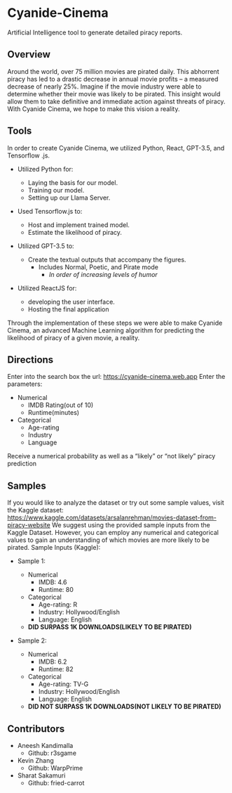 # Cyanide-Cinema
Artificial Intelligence tool to generate detailed piracy reports. 

## Overview
Around the world, over 75 million movies are pirated daily. This abhorrent piracy has led to a drastic decrease in annual movie profits – a measured decrease of nearly 25%. Imagine if the movie industry were able to determine whether their movie was likely to be pirated. This insight would allow them to take definitive and immediate action against threats of piracy. With Cyanide Cinema, we hope to make this vision a reality.

## Tools
In order to create Cyanide Cinema, we utilized Python, React, GPT-3.5, and Tensorflow .js. 

- Utilized Python for:
  - Laying the basis for our model.
  - Training our model.
  - Setting up our Llama Server.

- Used Tensorflow.js to:
  - Host and implement trained model.
  - Estimate the likelihood of piracy.

- Utilized GPT-3.5 to:
  - Create the textual outputs that accompany the figures.
    - Includes Normal, Poetic, and Pirate mode
      - *In order of increasing levels of humor* 

- Utilized ReactJS for:
  - developing the user interface.
  - Hosting the final application

Through the implementation of these steps we were able to make Cyanide Cinema, an advanced Machine Learning algorithm for predicting the likelihood of piracy of a given movie, a reality.


## Directions
Enter into the search box the url: https://cyanide-cinema.web.app
Enter the parameters:
- Numerical
  - IMDB Rating(out of 10)
  - Runtime(minutes)
- Categorical
  - Age-rating
  - Industry
  - Language

Receive a numerical probability as well as a “likely” or “not likely” piracy prediction

## Samples
If you would like to analyze the dataset or try out some sample values, visit the Kaggle dataset: https://www.kaggle.com/datasets/arsalanrehman/movies-dataset-from-piracy-website
We suggest using the provided sample inputs from the Kaggle Dataset. However, you can employ any numerical and categorical values to gain an understanding of which movies are more likely to be pirated.
Sample Inputs (Kaggle):
- Sample 1:
  - Numerical
    - IMDB: 4.6
    - Runtime: 80
  - Categorical
    - Age-rating: R
    - Industry: Hollywood/English
    - Language: English
  - **DID SURPASS 1K DOWNLOADS(LIKELY TO BE PIRATED)**
 
 - Sample 2:
    - Numerical
      - IMDB: 6.2
      - Runtime: 82
    - Categorical
      - Age-rating: TV-G
      - Industry: Hollywood/English
      - Language: English
    - **DID NOT SURPASS 1K DOWNLOADS(NOT LIKELY TO BE PIRATED)**

## Contributors
- Aneesh Kandimalla 
  - Github: r3sgame
- Kevin Zhang
  - Github: WarpPrime
- Sharat Sakamuri
  - Github: fried-carrot

